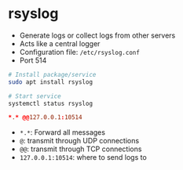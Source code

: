 # rsyslog

- Generate logs or collect logs from other servers
- Acts like a central logger
- Configuration file: `/etc/rsyslog.conf`
- Port 514

```sh
# Install package/service
sudo apt install rsyslog

# Start service
systemctl status rsyslog
```

```conf
*.* @@127.0.0.1:10514
```

- `*.*`: Forward all messages
- `@`: transmit through UDP connections
- `@@`: transmit through TCP connections
- `127.0.0.1:10514`: where to send logs to
